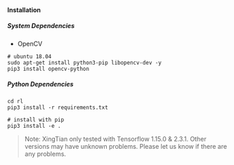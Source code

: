 #### Installation


##### System Dependencies

- OpenCV


```shell
# ubuntu 18.04
sudo apt-get install python3-pip libopencv-dev -y
pip3 install opencv-python
```

##### Python Dependencies

```shell
cd rl
pip3 install -r requirements.txt

# install with pip 
pip3 install -e . 
```

> Note: XingTian only tested  with Tensorflow 1.15.0 & 2.3.1. Other versions may have unknown problems. Please let us know if there are any problems. 

